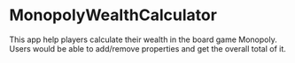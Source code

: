# MonopolyWealthCalculator
This app help players calculate their wealth in the board game Monopoly. Users would be able to add/remove properties and get the overall total of it.
